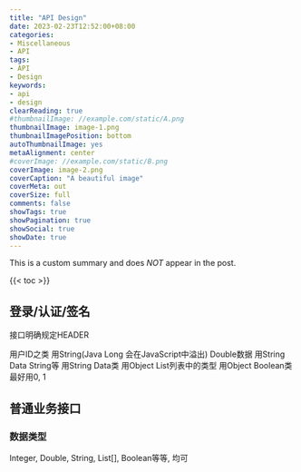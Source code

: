 ```yaml
---
title: "API Design"
date: 2023-02-23T12:52:00+08:00
categories:
- Miscellaneous
- API
tags:
- API
- Design
keywords:
- api
- design
clearReading: true
#thumbnailImage: //example.com/static/A.png
thumbnailImage: image-1.png
thumbnailImagePosition: bottom
autoThumbnailImage: yes
metaAlignment: center
#coverImage: //example.com/static/B.png
coverImage: image-2.png
coverCaption: "A beautiful image"
coverMeta: out
coverSize: full
comments: false
showTags: true
showPagination: true
showSocial: true
showDate: true
---
```


This is a custom summary and does *NOT* appear in the post.
<!--more-->

{{< toc >}}

## 登录/认证/签名
接口明确规定HEADER

用户ID之类 用String(Java Long 会在JavaScript中溢出)
Double数据 用String
Data String等 用String
Data类 用Object
List列表中的类型 用Object
Boolean类 最好用0, 1




## 普通业务接口

### 数据类型
Integer, Double, String, List[], Boolean等等, 均可
